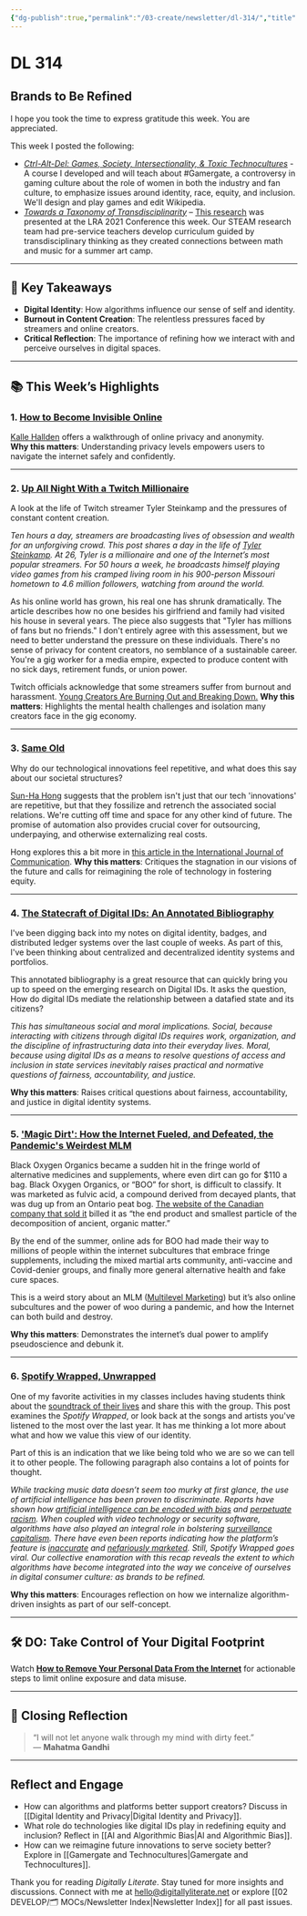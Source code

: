 ```yaml
---
{"dg-publish":true,"permalink":"/03-create/newsletter/dl-314/","title":"Brands to Be Refined","tags":["data","disinformation","education","identity","misinformation","social-media","twitch"]}
---
```



# DL 314

## Brands to Be Refined

I hope you took the time to express gratitude this week. You are appreciated.  

This week I posted the following:

- _[Ctrl-Alt-Del: Games, Society, Intersectionality, & Toxic Technocultures](https://wiobyrne.com/ctrl-alt-del/)_ - A course I developed and will teach about #Gamergate, a controversy in gaming culture about the role of women in both the industry and fan culture, to emphasize issues around identity, race, equity, and inclusion. We'll design and play games and edit Wikipedia.
- _[Towards a Taxonomy of Transdisciplinarity](https://docs.google.com/presentation/d/1W7X5smJ4tV7agxXwTpuphhtZOz90LTpAUk5RtcCEBeY/edit#slide=id.g35f391192_00)_ – [This research](https://docs.google.com/document/d/1IN65TBvZU_VltL5z50nlNh8BW-S5zAW4pWbTZ2FZBYQ/edit#heading=h.yrrd3q61b4bq) was presented at the LRA 2021 Conference this week. Our STEAM research team had pre-service teachers develop curriculum guided by transdisciplinary thinking as they created connections between math and music for a summer art camp.

---

## 🔖 Key Takeaways

- **Digital Identity**: How algorithms influence our sense of self and identity.  
- **Burnout in Content Creation**: The relentless pressures faced by streamers and online creators.  
- **Critical Reflection**: The importance of refining how we interact with and perceive ourselves in digital spaces.  

---

## 📚 This Week’s Highlights

### 1. **[How to Become Invisible Online](https://www.youtube.com/watch?v=S4E4yAktjug)**  
[Kalle Hallden](https://www.youtube.com/channel/UCWr0mx597DnSGLFk1WfvSkQ) offers a walkthrough of online privacy and anonymity.  
**Why this matters**: Understanding privacy levels empowers users to navigate the internet safely and confidently.

---

### 2. **[Up All Night With a Twitch Millionaire](https://www.washingtonpost.com/technology/2021-12-02/twitch-loltyler1-tyler-steinkamp/)**  
A look at the life of Twitch streamer Tyler Steinkamp and the pressures of constant content creation.  

*Ten hours a day, streamers are broadcasting lives of obsession and wealth for an unforgiving crowd. This post shares a day in the life of [Tyler Steinkamp](https://www.twitch.tv/loltyler1). At 26, Tyler is a millionaire and one of the Internet’s most popular streamers. For 50 hours a week, he broadcasts himself playing video games from his cramped living room in his 900-person Missouri hometown to 4.6 million followers, watching from around the world.*

As his online world has grown, his real one has shrunk dramatically. The article describes how no one besides his girlfriend and family had visited his house in several years. The piece also suggests that "Tyler has millions of fans but no friends." I don't entirely agree with this assessment, but we need to better understand the pressure on these individuals. There's no sense of privacy for content creators, no semblance of a sustainable career. You're a gig worker for a media empire, expected to produce content with no sick days, retirement funds, or union power.

Twitch officials acknowledge that some streamers suffer from burnout and harassment. [Young Creators Are Burning Out and Breaking Down.](https://www.nytimes.com/2021-06-08/style/creator-burnout-social-media.html)
**Why this matters**: Highlights the mental health challenges and isolation many creators face in the gig economy.

---

### 3. **[Same Old](https://reallifemag.com/same-old/)**  
Why do our technological innovations feel repetitive, and what does this say about our societal structures?  

[Sun-Ha Hong](https://sunhahong.wordpress.com/) suggests that the problem isn't just that our tech 'innovations' are repetitive, but that they fossilize and retrench the associated social relations. We're cutting off time and space for any other kind of future. The promise of automation also provides crucial cover for outsourcing, underpaying, and otherwise externalizing real costs.

Hong explores this a bit more in [this article in the International Journal of Communication](https://ijoc.org/index.php/ijoc/article/view/15697/3423).
**Why this matters**: Critiques the stagnation in our visions of the future and calls for reimagining the role of technology in fostering equity.

---

### 4. **[The Statecraft of Digital IDs: An Annotated Bibliography](https://points.datasociety.net/the-statecraft-of-digital-ids-an-annotated-bibliography-f1213963b120)**  
I've been digging back into my notes on digital identity, badges, and distributed ledger systems over the last couple of weeks. As part of this, I've been thinking about centralized and decentralized identity systems and portfolios.

This annotated bibliography is a great resource that can quickly bring you up to speed on the emerging research on Digital IDs. It asks the question, How do digital IDs mediate the relationship between a datafied state and its citizens?

_This has simultaneous social and moral implications. Social, because interacting with citizens through digital IDs requires work, organization, and the discipline of infrastructuring data into their everyday lives. Moral, because using digital IDs as a means to resolve questions of access and inclusion in state services inevitably raises practical and normative questions of fairness, accountability, and justice._

**Why this matters**: Raises critical questions about fairness, accountability, and justice in digital identity systems.

---

### 5. **['Magic Dirt': How the Internet Fueled, and Defeated, the Pandemic's Weirdest MLM](https://www.nbcnews.com/news/magic-dirt-internet-fueled-defeated-pandemics-weirdest-mlm-rcna6950)**  
Black Oxygen Organics became a sudden hit in the fringe world of alternative medicines and supplements, where even dirt can go for $110 a bag. Black Oxygen Organics, or “BOO” for short, is difficult to classify. It was marketed as fulvic acid, a compound derived from decayed plants, that was dug up from an Ontario peat bog. [The website of the Canadian company that sold it](https://archive.md/NeV6x) billed it as “the end product and smallest particle of the decomposition of ancient, organic matter.” 

By the end of the summer, online ads for BOO had made their way to millions of people within the internet subcultures that embrace fringe supplements, including the mixed martial arts community, anti-vaccine and Covid-denier groups, and finally more general alternative health and fake cure spaces. 

This is a weird story about an MLM ([Multilevel Marketing](https://en.wikipedia.org/wiki/Multi-level_marketing)) but it’s also online subcultures and the power of woo during a pandemic, and how the Internet can both build and destroy.

**Why this matters**: Demonstrates the internet’s dual power to amplify pseudoscience and debunk it.

---

### 6. **[Spotify Wrapped, Unwrapped](https://www.vox.com/culture/22814121/spotify-wrapped-2021-algorithm-data-privacy)**  
One of my favorite activities in my classes includes having students think about the [soundtrack of their lives](https://wiobyrne.com/soundtrack-of-your-life/) and share this with the group. This post examines the _Spotify Wrapped_, or look back at the songs and artists you've listened to the most over the last year. It has me thinking a lot more about what and how we value this view of our identity.

Part of this is an indication that we like being told who we are so we can tell it to other people. The following paragraph also contains a lot of points for thought.

_While tracking music data doesn’t seem too murky at first glance, the use of artificial intelligence has been proven to discriminate. Reports have shown how [artificial intelligence can be encoded with bias](https://www.nytimes.com/2015-07-10/upshot/when-algorithms-discriminate.html) and [perpetuate racism](https://www.vox.com/2018-04-03/17168256/google-racism-algorithms-technology). When coupled with video technology or security software, algorithms have also played an integral role in bolstering [surveillance capitalism](https://www.theverge.com/2018-01-23/16907238/artificial-intelligence-surveillance-cameras-security). There have even been reports indicating how the platform’s feature is [inaccurate](https://lifehacker.com/why-your-spotify-wrapped-recap-has-songs-youve-never-li-1840239030) and [nefariously marketed](https://www.vanityfair.com/style/2019/12/spotify-wrapped-2019-algorithm). Still, Spotify Wrapped goes viral. Our collective enamoration with this recap reveals the extent to which algorithms have become integrated into the way we conceive of ourselves in digital consumer culture: as brands to be refined._

**Why this matters**: Encourages reflection on how we internalize algorithm-driven insights as part of our self-concept.

---

## 🛠️ DO: Take Control of Your Digital Footprint  

Watch **[How to Remove Your Personal Data From the Internet](https://www.youtube.com/watch?v=Qx60rSWtgio)** for actionable steps to limit online exposure and data misuse.

---

## 🌟 Closing Reflection

> “I will not let anyone walk through my mind with dirty feet.”  
> — **Mahatma Gandhi**

---

## Reflect and Engage  

- How can algorithms and platforms better support creators? Discuss in [[Digital Identity and Privacy\|Digital Identity and Privacy]].  
- What role do technologies like digital IDs play in redefining equity and inclusion? Reflect in [[AI and Algorithmic Bias\|AI and Algorithmic Bias]].  
- How can we reimagine future innovations to serve society better? Explore in [[Gamergate and Technocultures\|Gamergate and Technocultures]].  

Thank you for reading _Digitally Literate_. Stay tuned for more insights and discussions. Connect with me at [hello@digitallyliterate.net](mailto:hello@digitallyliterate.net) or explore [[02 DEVELOP/🗂️ MOCs/Newsletter Index\|Newsletter Index]] for all past issues.
